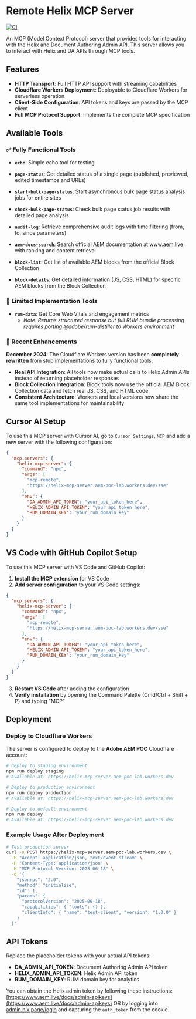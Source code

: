 # Remote Helix MCP Server

[![CI](https://github.com/cloudadoption/helix-mcp/actions/workflows/main.yml/badge.svg)](https://github.com/cloudadoption/helix-mcp/actions/workflows/main.yml)

An MCP (Model Context Protocol) server that provides tools for interacting with the Helix and Document Authoring Admin API. This server allows you to interact with Helix and DA APIs through MCP tools.

## Features

- **HTTP Transport**: Full HTTP API support with streaming capabilities
- **Cloudflare Workers Deployment**: Deployable to Cloudflare Workers for serverless operation
- **Client-Side Configuration**: API tokens and keys are passed by the MCP client
- **Full MCP Protocol Support**: Implements the complete MCP specification

## Available Tools

### ✅ Fully Functional Tools

- **`echo`**: Simple echo tool for testing
- **`page-status`**: Get detailed status of a single page (published, previewed, edited timestamps and URLs)
- **`start-bulk-page-status`**: Start asynchronous bulk page status analysis jobs for entire sites
- **`check-bulk-page-status`**: Check bulk page status job results with detailed page analysis
- **`audit-log`**: Retrieve comprehensive audit logs with time filtering (from, to, since parameters)
- **`aem-docs-search`**: Search official AEM documentation at www.aem.live with ranking and content retrieval

- **`block-list`**: Get list of available AEM blocks from the official Block Collection
- **`block-details`**: Get detailed information (JS, CSS, HTML) for specific AEM blocks from the Block Collection

### 🚧 Limited Implementation Tools

- **`rum-data`**: Get Core Web Vitals and engagement metrics 
  - *Note: Returns structured response but full RUM bundle processing requires porting @adobe/rum-distiller to Workers environment*

### 🔧 Recent Enhancements

**December 2024**: The Cloudflare Workers version has been **completely rewritten** from stub implementations to fully functional tools:
- **Real API Integration**: All tools now make actual calls to Helix Admin APIs instead of returning placeholder responses
- **Block Collection Integration**: Block tools now use the official AEM Block Collection data and fetch real JS, CSS, and HTML code
- **Consistent Architecture**: Workers and local versions now share the same tool implementations for maintainability

## Cursor AI Setup

To use this MCP server with Cursor AI, go to `Cursor Settings`, `MCP` and add a new server with the following configuration:

```json
{
  "mcp.servers": {
    "helix-mcp-server": {
      "command": "npx",
      "args": [
        "mcp-remote",
        "https://helix-mcp-server.aem-poc-lab.workers.dev/sse"
      ],
      "env": {
        "DA_ADMIN_API_TOKEN": "your_api_token_here",
        "HELIX_ADMIN_API_TOKEN": "your_api_token_here",
        "RUM_DOMAIN_KEY": "your_rum_domain_key"
      }
    }
  }
}
```

## VS Code with GitHub Copilot Setup

To use this MCP server with VS Code and GitHub Copilot:

1. **Install the MCP extension** for VS Code
2. **Add server configuration** to your VS Code settings:

```json
{
  "mcp.servers": {
    "helix-mcp-server": {
      "command": "npx",
      "args": [
        "mcp-remote",
        "https://helix-mcp-server.aem-poc-lab.workers.dev/sse"
      ],
      "env": {
        "DA_ADMIN_API_TOKEN": "your_api_token_here",
        "HELIX_ADMIN_API_TOKEN": "your_api_token_here",
        "RUM_DOMAIN_KEY": "your_rum_domain_key"
      }
    }
  }
}
```

3. **Restart VS Code** after adding the configuration
4. **Verify installation** by opening the Command Palette (Cmd/Ctrl + Shift + P) and typing "MCP"

## Deployment

### Deploy to Cloudflare Workers

The server is configured to deploy to the **Adobe AEM POC** Cloudflare account:

```bash
# Deploy to staging environment
npm run deploy:staging
# Available at: https://helix-mcp-server.aem-poc-lab.workers.dev

# Deploy to production environment  
npm run deploy:production
# Available at: https://helix-mcp-server.aem-poc-lab.workers.dev

# Deploy to default environment
npm run deploy
# Available at: https://helix-mcp-server.aem-poc-lab.workers.dev
```
### Example Usage After Deployment

```bash
# Test production server
curl -X POST https://helix-mcp-server.aem-poc-lab.workers.dev \
  -H "Accept: application/json, text/event-stream" \
  -H "Content-Type: application/json" \
  -H "MCP-Protocol-Version: 2025-06-18" \
  -d '{
    "jsonrpc": "2.0",
    "method": "initialize",
    "id": 1,
    "params": {
      "protocolVersion": "2025-06-18",
      "capabilities": { "tools": {} },
      "clientInfo": { "name": "test-client", "version": "1.0.0" }
    }
  }'
```

## API Tokens

Replace the placeholder tokens with your actual API tokens:

- **DA_ADMIN_API_TOKEN**: Document Authoring Admin API token
- **HELIX_ADMIN_API_TOKEN**: Helix Admin API token  
- **RUM_DOMAIN_KEY**: RUM domain key for analytics

You can obtain the Helix admin token by following these instructions: [https://www.aem.live/docs/admin-apikeys](https://www.aem.live/docs/admin-apikeys) OR by logging into [admin.hlx.page/login](https://admin.hlx.page/login) and capturing the `auth_token` from the cookie.